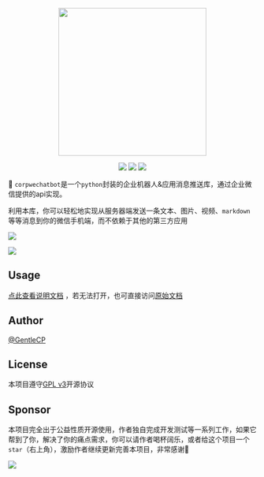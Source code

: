 <p align="center">
<a href="https://github.com/GentleCP/corpwechat-bot"><img width="300" src="https://gitee.com/gentlecp/ImgUrl/raw/master/20210425111523.png"></a>
</p>

<p align="center">
<a href="https://hits.seeyoufarm.com"><img src="https://hits.seeyoufarm.com/api/count/incr/badge.svg?url=https%3A%2F%2Fgithub.com%2FGentleCP%2Fcorpwechat-bot&count_bg=%2379C83D&title_bg=%23555555&icon=&icon_color=%23E7E7E7&title=hits&edge_flat=false"/></a>
<a ><img src="https://img.shields.io/badge/python-3.5%2B-blue"/></a>
<a ><img src="https://img.shields.io/pypi/v/corpwechatbot"/></a>
</p>

👋 `corpwechatbot`是一个`python`封装的企业机器人&应用消息推送库，通过企业微信提供的api实现。

利用本库，你可以轻松地实现从服务器端发送一条文本、图片、视频、`markdown`等等消息到你的微信手机端，而不依赖于其他的第三方应用

![](docs/img/work_mechanism.png)

![](docs/img/app_msgsend.gif)
## Usage
[点此查看说明文档](https://corpwechatbot.gentlecp.com) ，若无法打开，也可直接访问[原始文档](docs/index.md)

## Author

[@GentleCP](https://github.com/GentleCP)

## License

本项目遵守[GPL v3](LICENSE)开源协议

##  Sponsor

本项目完全出于公益性质开源使用，作者独自完成开发测试等一系列工作，如果它帮到了你，解决了你的痛点需求，你可以请作者喝杯阔乐，或者给这个项目一个`star`（右上角），激励作者继续更新完善本项目，非常感谢🙏

![](https://cdn.jsdelivr.net/gh/GentleCP/ImgUrl/1411624691159_.pic_hd.jpg)

